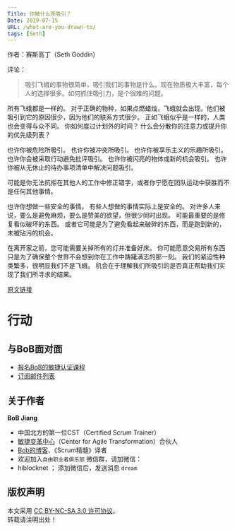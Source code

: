 ```yaml
---
Title: 你被什么所吸引？
Date: 2019-07-15
URL: /what-are-you-drawn-to/
tags: [Seth]
---
```


作者：赛斯高丁（Seth Goddin）

评论：
> 吸引飞蛾的事物很简单，吸引我们的事物是什么。现在物质极大丰富，每个人的选择很多。如何抓住吸引力，是个很难的问题。

所有飞蛾都是一样的。
对于正确的物种，如果点燃蜡烛，飞蛾就会出现。他们被吸引到它的原因很少，因为他们的联系方式很少。
正如飞蛾似乎是一样的，人类也会变得与众不同。
你如何度过计划外的时间？
什么会分散你的注意力或提升你的优先级列表？

也许你被危险所吸引。
也许你被冲突所吸引。
也许你被享乐主义的乐趣所吸引。
也许你会被采取行动避免批评吸引。
也许你被闪亮的物体或新的机会吸引。
也许你被从无休止的待办事项清单中解决问题吸引。

可能是你无法抗拒在其他人的工作中修正错字，或者你宁愿在团队运动中获胜而不是任何其他事情。

也许你想做一些安全的事情。
有些人想做的事情实际上是安全的。
对许多人来说，要么是避免麻烦，要么是赞美的欲望，但很少同时出现。
可能最重要的是修复看似破坏的东西。
或者它可能是为了避免看起来破碎的东西，而是跑到新的，未被玷污的机会。

在离开家之前，您可能需要关掉所有的灯并准备好床。
你可能愿意交易所有东西只是为了确保整个世界不会想到你在工作中踌躇满志的那一刻。
我们的紧迫性种类繁多，很明显我们不是飞蛾。
机会在于理解我们所吸引的是否真正帮助我们实现了我们所寻求的结果。

[原文链接](https://seths.blog/2019/07/what-are-you-drawn-to/)

# 行动

## 与BoB面对面
- [报名BoB的敏捷认证课程](https://appmopev1px9533.h5.xiaoeknow.com/homepage)
- [订阅邮件列表](https://tinyletter.com/bobjiang)

## 关于作者
**BoB Jiang**

- 中国北方的第一位CST（Certified Scrum Trainer）  
- [敏捷变革中心](https://www.c4at.cn/)（Center for Agile Transformation）合伙人  
- [Bob的博客](http://www.bobjiang.com)、《Scrum精髓》译者
- 欢迎加入`自由职业者俱乐部` 微信群，请加微信：
- hiblocknet  ； 添加微信后，发送消息 `dream`

## 版权声明

本文采用 [CC BY-NC-SA 3.0 许可协议](https://creativecommons.org/licenses/by-nc-sa/3.0/deed.zh)。  
转载请注明出处！

